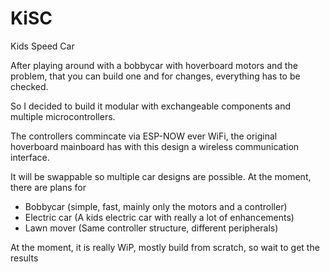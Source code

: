 # KiSC

Kids Speed Car

After playing around with a bobbycar with hoverboard motors and the problem, that you can build one and for changes, everything has to be checked.

So I decided to build it modular with exchangeable components and multiple microcontrollers.

The controllers commincate via ESP-NOW ever WiFi, the original hoverboard mainboard has with this design a wireless communication interface.

It will be swappable so multiple car designs are possible. At the moment, there are plans for
- Bobbycar (simple, fast, mainly only the motors and a controller)
- Electric car (A kids electric car with really a lot of enhancements)
- Lawn mover (Same controller structure, different peripherals)

At the moment, it is really WiP, mostly build from scratch, so wait to get the results